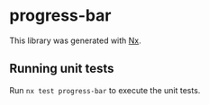 # progress-bar

This library was generated with [Nx](https://nx.dev).

## Running unit tests

Run `nx test progress-bar` to execute the unit tests.
